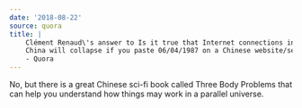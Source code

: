 ```yaml
---
date: '2018-08-22'
source: quora
title: |
    Clément Renaud\'s answer to Is it true that Internet connections in
    China will collapse if you paste 06/04/1987 on a Chinese website/server?
    - Quora
---
```


No, but there is a great Chinese sci-fi book called Three Body Problems
that can help you understand how things may work in a parallel universe.

